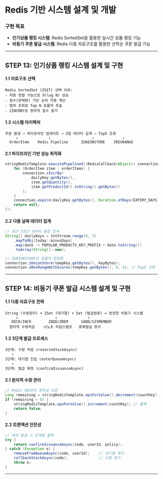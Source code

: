 # Redis 기반 시스템 설계 및 개발


### 구현 목표
- **인기상품 랭킹 시스템**: Redis SortedSet을 활용한 실시간 상품 랭킹 기능
- **비동기 쿠폰 발급 시스템**: Redis 다중 자료구조를 활용한 선착순 쿠폰 발급 기능

---

## STEP 13: 인기상품 랭킹 시스템 설계 및 구현

#### 1.1 자료구조 선택
```
Redis SortedSet (ZSET) 선택 이유:
- 자동 정렬 기능으로 O(log N) 성능
- 점수(판매량) 기반 순위 자동 계산
- 범위 조회로 Top N 효율적 추출
- ZINCRBY로 원자적 점수 증가
```

#### 1.2 시스템 아키텍처
```
주문 발생 → 파이프라인 업데이트 → 3일 데이터 집계 → Top5 조회
     ↓              ↓                   ↓             ↓
  OrderItem    Redis Pipeline      ZUNIONSTORE    ZREVRANGE
```

#### 2.1 파이프라인 기반 성능 최적화
```java
stringRedisTemplate.executePipelined((RedisCallback<Object>) connection -> {
    for (OrderItem item : orderItems) {
        connection.zIncrBy(
            dailyKey.getBytes(),
            item.getQuantity(),
            item.getProductId().toString().getBytes()
        );
    }
    connection.expire(dailyKey.getBytes(), Duration.ofDays(EXPIRY_DAYS).getSeconds());
    return null;
});
```

#### 2.2 다중 날짜 데이터 집계
```java
// 최근 3일간 데이터 통합 집계
String[] dailyKeys = IntStream.range(0, 3)
    .mapToObj(today::minusDays)
    .map(date -> POPULAR_PRODUCTS_KEY_PREFIX + date.toString())
    .toArray(String[]::new);

// ZUNIONSTORE로 효율적 합집합
connection.zUnionStore(tempKey.getBytes(), keyBytes);
connection.zRevRangeWithScores(tempKey.getBytes(), 0, 4); // Top5 조회
```

---

## STEP 14: 비동기 쿠폰 발급 시스템 설계 및 구현

#### 1.1 다중 자료구조 전략
```
String (수량관리) + ZSet (대기열) + Set (발급완료) = 완전한 비동기 시스템
     ↓                 ↓              ↓
   DECR/INCR        ZADD/ZREM      SADD/SISMEMBER
  원자적 수량차감    나노초 타임스탬프   중복발급 방지
```

#### 1.2 3단계 발급 프로세스
```
1단계: 수량 차감 (reserveStockAsync)
   ↓
2단계: 대기열 진입 (enterQueueAsync) 
   ↓  
3단계: 발급 확정 (confirmIssuanceAsync)
```

#### 2.1 원자적 수량 관리
```java
// Redis DECR의 원자성 보장
Long remaining = stringRedisTemplate.opsForValue().decrement(countKey);
if (remaining < 0) {
    stringRedisTemplate.opsForValue().increment(countKey); // 롤백
    return false;
}
```
#### 2.2 트랜잭션 안전성
```java
// 예외 발생 시 단계별 롤백
try {
    return confirmIssuanceAsync(code, userId, policy);
} catch (Exception e) {
    removeFromQueueAsync(code, userId);    // 대기열 제거
    rollbackStockAsync(code);              // 수량 복구
    throw e;
}
```
---
